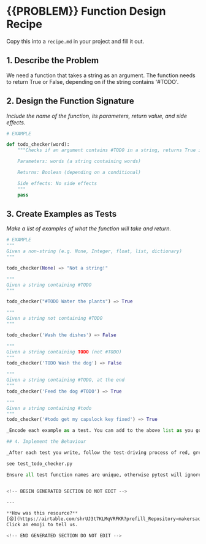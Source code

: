 # {{PROBLEM}} Function Design Recipe

Copy this into a `recipe.md` in your project and fill it out.

## 1. Describe the Problem

We need a function that takes a string as an argument.
The function needs to return True or False, depending on 
if the string contains '#TODO'.

## 2. Design the Function Signature

_Include the name of the function, its parameters, return value, and side effects._

```python
# EXAMPLE

def todo_checker(word):
    """Checks if an argument contains #TODO in a string, returns True if it does, False if not.

    Parameters: words (a string containing words)

    Returns: Boolean (depending on a conditional)

    Side effects: No side effects
    """
    pass

```

## 3. Create Examples as Tests

_Make a list of examples of what the function will take and return._

```python
# EXAMPLE
"""
Given a non-string (e.g. None, Integer, float, list, dictionary)
"""

todo_checker(None) => "Not a string!"

"""
Given a string containing #TODO
"""

todo_checker("#TODO Water the plants") => True

"""
Given a string not containing #TODO
"""

todo_checker('Wash the dishes') => False

"""
Given a string containing TODO (not #TODO)
"""
todo_checker('TODO Wash the dog') => False

"""
Given a string containing #TODO, at the end
"""
todo_checker('Feed the dog #TODO') => True

"""
Given a string containing #todo
"""
todo_checker('#todo get my capslock key fixed') => True

_Encode each example as a test. You can add to the above list as you go._

## 4. Implement the Behaviour

_After each test you write, follow the test-driving process of red, green, refactor to implement the behaviour._

see test_todo_checker.py

Ensure all test function names are unique, otherwise pytest will ignore them!


<!-- BEGIN GENERATED SECTION DO NOT EDIT -->

---

**How was this resource?**  
[😫](https://airtable.com/shrUJ3t7KLMqVRFKR?prefill_Repository=makersacademy%2Fgolden-square-in-python&prefill_File=resources%2Fsingle_function_recipe_template.md&prefill_Sentiment=😫) [😕](https://airtable.com/shrUJ3t7KLMqVRFKR?prefill_Repository=makersacademy%2Fgolden-square-in-python&prefill_File=resources%2Fsingle_function_recipe_template.md&prefill_Sentiment=😕) [😐](https://airtable.com/shrUJ3t7KLMqVRFKR?prefill_Repository=makersacademy%2Fgolden-square-in-python&prefill_File=resources%2Fsingle_function_recipe_template.md&prefill_Sentiment=😐) [🙂](https://airtable.com/shrUJ3t7KLMqVRFKR?prefill_Repository=makersacademy%2Fgolden-square-in-python&prefill_File=resources%2Fsingle_function_recipe_template.md&prefill_Sentiment=🙂) [😀](https://airtable.com/shrUJ3t7KLMqVRFKR?prefill_Repository=makersacademy%2Fgolden-square-in-python&prefill_File=resources%2Fsingle_function_recipe_template.md&prefill_Sentiment=😀)  
Click an emoji to tell us.

<!-- END GENERATED SECTION DO NOT EDIT -->